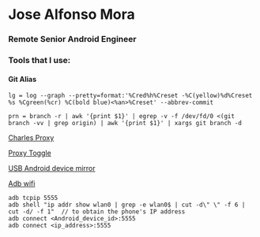 # Jose Alfonso Mora

### Remote Senior Android Engineer

### Tools that I use:

#### Git Alias

```
lg = log --graph --pretty=format:'%Cred%h%Creset -%C(yellow)%d%Creset %s %Cgreen(%cr) %C(bold blue)<%an>%Creset' --abbrev-commit

prn = branch -r | awk '{print $1}' | egrep -v -f /dev/fd/0 <(git branch -vv | grep origin) | awk '{print $1}' | xargs git branch -d

```

[Charles Proxy](https://www.charlesproxy.com/)

[Proxy Toggle](https://github.com/theappbusiness/android-proxy-toggle)

[USB Android device mirror](https://github.com/Genymobile/scrcpy)

[Adb wifi](https://developer.android.com/studio/command-line/adb#wireless)

```
adb tcpip 5555
adb shell "ip addr show wlan0 | grep -e wlan0$ | cut -d\" \" -f 6 | cut -d/ -f 1"  // to obtain the phone's IP address
adb connect <Android_device_id>:5555
adb connect <ip_address>:5555
```

